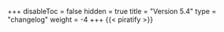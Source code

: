 +++
disableToc = false
hidden = true
title = "Version 5.4"
type = "changelog"
weight = -4
+++
{{< piratify >}}

